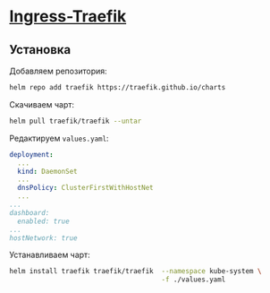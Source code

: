 # [Ingress-Traefik](https://github.com/traefik/traefik-helm-chart)

## Установка

Добавляем репозитория:

```bash
helm repo add traefik https://traefik.github.io/charts
```

Скачиваем чарт:

```bash
helm pull traefik/traefik --untar
```

Редактируем `values.yaml`:

```yaml
deployment:
  ...
  kind: DaemonSet
  ...
  dnsPolicy: ClusterFirstWithHostNet
  ...
...
dashboard:
  enabled: true
...
hostNetwork: true
```

Устанавливаем чарт:

```bash
helm install traefik traefik/traefik  --namespace kube-system \
                                      -f ./values.yaml
```
